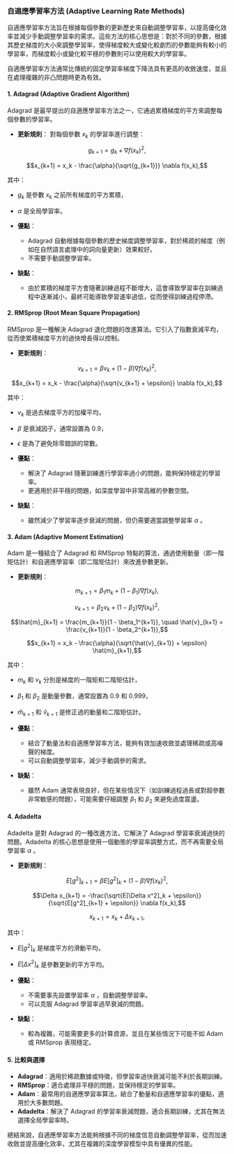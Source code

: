 ### 自適應學習率方法 (Adaptive Learning Rate Methods)

自適應學習率方法旨在根據每個參數的更新歷史來自動調整學習率，以提高優化效率並減少手動調整學習率的需求。這些方法的核心思想是：對於不同的參數，根據其歷史梯度的大小來調整學習率，使得梯度較大或變化較劇烈的參數能夠有較小的學習率，而梯度較小或變化較平穩的參數則可以使用較大的學習率。

自適應學習率方法通常比傳統的固定學習率梯度下降法具有更高的收斂速度，並且在處理複雜的非凸問題時更為有效。

#### 1. **Adagrad (Adaptive Gradient Algorithm)**

Adagrad 是最早提出的自適應學習率方法之一，它通過累積梯度的平方來調整每個參數的學習率。

- **更新規則**：
  對每個參數  $`x_k`$  的學習率進行調整：
  
$$g_{k+1} = g_k + \nabla f(x_k)^2,$$

  
$$x_{k+1} = x_k - \frac{\alpha}{\sqrt{g_{k+1}}} \nabla f(x_k),$$

  其中：
  -  $`g_k`$  是參數  $`x_k`$  之前所有梯度的平方累積，
  -  $`\alpha`$  是全局學習率。

- **優點**：
  - Adagrad 自動根據每個參數的歷史梯度調整學習率，對於稀疏的梯度（例如在自然語言處理中的詞向量更新）效果較好。
  - 不需要手動調整學習率。

- **缺點**：
  - 由於累積的梯度平方會隨著訓練過程不斷增大，這會導致學習率在訓練過程中逐漸減小，最終可能導致學習速率過低，從而使得訓練過程停滯。

#### 2. **RMSprop (Root Mean Square Propagation)**

RMSprop 是一種解決 Adagrad 退化問題的改進算法。它引入了指數衰減平均，從而使累積梯度平方的過快增長得以控制。

- **更新規則**：
  
$$v_{k+1} = \beta v_k + (1 - \beta) \nabla f(x_k)^2,$$

  
$$x_{k+1} = x_k - \frac{\alpha}{\sqrt{v_{k+1} + \epsilon}} \nabla f(x_k),$$

  其中：
  -  $`v_k`$  是過去梯度平方的加權平均，
  -  $`\beta`$  是衰減因子，通常設置為 0.9，
  -  $`\epsilon`$  是為了避免除零錯誤的常數。

- **優點**：
  - 解決了 Adagrad 隨著訓練進行學習率過小的問題，能夠保持穩定的學習率。
  - 更適用於非平穩的問題，如深度學習中非常高維的參數空間。

- **缺點**：
  - 雖然減少了學習率逐步衰減的問題，但仍需要適當調整學習率  $`\alpha`$ 。

#### 3. **Adam (Adaptive Moment Estimation)**

Adam 是一種結合了 Adagrad 和 RMSprop 特點的算法，通過使用動量（即一階矩估計）和自適應學習率（即二階矩估計）來改進參數更新。

- **更新規則**：
  
$$m_{k+1} = \beta_1 m_k + (1 - \beta_1) \nabla f(x_k),$$

  
$$v_{k+1} = \beta_2 v_k + (1 - \beta_2) \nabla f(x_k)^2,$$

  
$$\hat{m}_{k+1} = \frac{m_{k+1}}{1 - \beta_1^{k+1}}, \quad \hat{v}_{k+1} = \frac{v_{k+1}}{1 - \beta_2^{k+1}},$$

  
$$x_{k+1} = x_k - \frac{\alpha}{\sqrt{\hat{v}_{k+1}} + \epsilon} \hat{m}_{k+1},$$

  其中：
  -  $`m_k`$  和  $`v_k`$  分別是梯度的一階矩和二階矩估計，
  -  $`\beta_1`$  和  $`\beta_2`$  是動量參數，通常設置為 0.9 和 0.999，
  -  $`\hat{m}_{k+1}`$  和  $`\hat{v}_{k+1}`$  是修正過的動量和二階矩估計。

- **優點**：
  - 結合了動量法和自適應學習率方法，能夠有效加速收斂並處理稀疏或高噪聲的梯度。
  - 可以自動調整學習率，減少手動調參的需求。

- **缺點**：
  - 雖然 Adam 通常表現良好，但在某些情況下（如訓練過程過長或對超參數非常敏感的問題），可能需要仔細調整  $`\beta_1`$  和  $`\beta_2`$  來避免過度震盪。

#### 4. **Adadelta**

Adadelta 是對 Adagrad 的一種改進方法，它解決了 Adagrad 學習率衰減過快的問題。Adadelta 的核心思想是使用一個動態的學習率調整方式，而不再需要全局學習率  $`\alpha`$ 。

- **更新規則**：
  
$$E[g^2]_{k+1} = \beta E[g^2]_k + (1 - \beta) \nabla f(x_k)^2,$$

  
$$\Delta x_{k+1} = -\frac{\sqrt{E[\Delta x^2]_k + \epsilon}}{\sqrt{E[g^2]_{k+1} + \epsilon}} \nabla f(x_k),$$

  
$$x_{k+1} = x_k + \Delta x_{k+1},$$

  其中：
  -  $`E[g^2]_k`$  是梯度平方的滑動平均，
  -  $`E[\Delta x^2]_k`$  是參數更新的平方平均。

- **優點**：
  - 不需要事先設置學習率  $`\alpha`$ ，自動調整學習率。
  - 可以克服 Adagrad 學習率過早衰減的問題。

- **缺點**：
  - 較為複雜，可能需要更多的計算資源，並且在某些情況下可能不如 Adam 或 RMSprop 表現穩定。

#### 5. **比較與選擇**

- **Adagrad**：適用於稀疏數據或特徵，但學習率過快衰減可能不利於長期訓練。
- **RMSprop**：適合處理非平穩的問題，並保持穩定的學習率。
- **Adam**：最常用的自適應學習率算法，結合了動量和自適應學習率的優點，適用於大多數問題。
- **Adadelta**：解決了 Adagrad 的學習率衰減問題，適合長期訓練，尤其在無法選擇全局學習率時。

總結來說，自適應學習率方法能夠根據不同的梯度信息自動調整學習率，從而加速收斂並提高優化效率，尤其在複雜的深度學習模型中具有優異的性能。